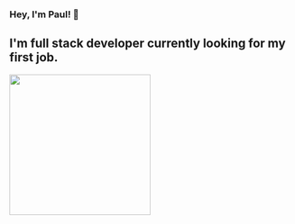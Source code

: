 ### Hey, I'm Paul! 👋

## I'm full stack developer currently looking for my first job.  

<img width="250" src="https://media.giphy.com/media/HteV6g0QTNxp6/giphy-downsized-large.gif?cid=ecf05e47iiqmowcwb7onlefgp405lfyc5d2lv8swkf911zxf&rid=giphy-downsized-large.gif&ct=g">
<!--
**Pkeld148/Pkeld148** is a ✨ _special_ ✨ repository because its `README.md` (this file) appears on your GitHub profile.

Here are some ideas to get you started:

- 🔭 I’m currently working on ...
- 🌱 I’m currently learning ...
- 👯 I’m looking to collaborate on ...
- 🤔 I’m looking for help with ...
- 💬 Ask me about ...
- 📫 How to reach me: ...
- 😄 Pronouns: ...
- ⚡ Fun fact: ...
-->
